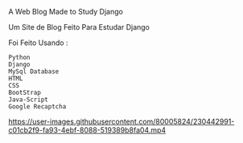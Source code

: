 A Web Blog Made to Study Django

Um Site de Blog Feito Para Estudar Django

Foi Feito Usando :

    Python
    Django
    MySql Database
    HTML
    CSS
    BootStrap
    Java-Script
    Google Recaptcha


https://user-images.githubusercontent.com/80005824/230442991-c01cb2f9-fa93-4ebf-8088-519389b8fa04.mp4


